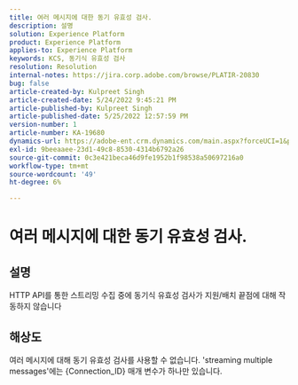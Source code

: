 ```yaml
---
title: 여러 메시지에 대한 동기 유효성 검사.
description: 설명
solution: Experience Platform
product: Experience Platform
applies-to: Experience Platform
keywords: KCS, 동기식 유효성 검사
resolution: Resolution
internal-notes: https://jira.corp.adobe.com/browse/PLATIR-20830
bug: false
article-created-by: Kulpreet Singh
article-created-date: 5/24/2022 9:45:21 PM
article-published-by: Kulpreet Singh
article-published-date: 5/25/2022 12:57:59 PM
version-number: 1
article-number: KA-19680
dynamics-url: https://adobe-ent.crm.dynamics.com/main.aspx?forceUCI=1&pagetype=entityrecord&etn=knowledgearticle&id=efcbcfcc-aadb-ec11-a7b6-0022480b01c5
exl-id: 9beeaaee-23d1-49c8-8530-4314b6792a26
source-git-commit: 0c3e421beca46d9fe1952b1f98538a50697216a0
workflow-type: tm+mt
source-wordcount: '49'
ht-degree: 6%

---
```


# 여러 메시지에 대한 동기 유효성 검사.

## 설명

HTTP API를 통한 스트리밍 수집 중에 동기식 유효성 검사가 지원/배치 끝점에 대해 작동하지 않습니다

## 해상도

여러 메시지에 대해 동기 유효성 검사를 사용할 수 없습니다.
&#39;streaming multiple messages&#39;에는 {Connection_ID} 매개 변수가 하나만 있습니다.
